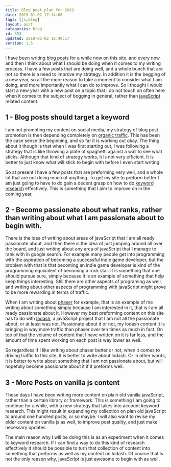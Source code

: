 ```yaml
---
title: Blog post plan for 2019
date: 2019-01-02 17:14:00
tags: [js,blog]
layout: post
categories: blog
id: 353
updated: 2019-01-02 18:40:17
version: 1.5
---
```


I have been writing [blog posts](https://en.wikipedia.org/wiki/Blog) for a while now on this site, and every now and then I think about what I should be doing when it comes to my writing process. I have a few posts that are doing well, and a whole bunch that are not so there is a need to improve my strategy. In addition it is the begging of a new year, so all the more reason to take a moment to consider what I am doing, and more importantly what I can do to improve. So I thought I would start a new year with a new post on a topic that I do not touch on often here when it comes to the subject of bogging in general, rather than [javaScript](https://en.wikipedia.org/wiki/JavaScript) related content.

<!-- more -->

## 1 - Blog posts should target a keyword

I am not promoting my content on social media, my strategy of blog post promotion is then depending completely on [organic traffic](https://en.wikipedia.org/wiki/Organic_search). This has been the case sense the beginning, and so far it is working out okay. The thing about it though is that when I was first starting out, I was following a strategy that is like throwing a plate of spaghetti against a wall to see what sticks. Although that kind of strategy works, it is not very efficient. It is better to just know what will stick to begin with before I even start writing.

So at present I have a few posts that are preforming very well, and a whole lot that are not doing much of anything. To get my site to preform better I am just going to have to do gain a decent grasp on how to do [keyword research](https://en.wikipedia.org/wiki/Keyword_research) effectively. This is something that I aim to improve on in the coming year.

## 2 - Become passionate about what ranks, rather than writing about what I am passionate about to begin with.

There is the idea of writing about areas of javaScript that I am all ready passionate about, and then there is the idea of just jumping around all over the board, and just writing about any area of javaScript that I manage to rank with in google search. For example many people get into programming with the aspiration of becoming a successful indie game developer, but the problem with that is that becoming an indie game developer is kind of the programming equivalent of becoming a rock star. It is something that one should pursue sure, simply because it is an example of something that help keep things interesting. Still there are other aspects of programing as well, and writing about other aspects of programming with javaScript might prove to be more rewarding in terms of traffic.

When I am writing about [phaser](https://dustinpfister.github.io/categories/phaser/) for example, that is an example of me writing about something simply because I am interested in it, that is I am all ready passionate about it. However my best preforming content on this site has to do with [lodash](https://dustinpfister.github.io/categories/lodash/), a javaScript project that I am not all the passionate about, or at least was not. Passionate about it or not, my lodash content it is bringing in way more traffic.than phaser over ten times as much in fact. On top of that the volume of content that I have written on it is far less, and the amount of time spent working on each post is way lower as well. 

So regardless if I like writing about phaser better or not, when it comes to driving traffic to this site, it is better to write about lodash. Or in other words, it is better to write about something that I am not passionate about, but will hopefully become passionate about it if it preforms well.

## 3 - More Posts on vanilla js content

These days I have been writing more content on plain old vanilla javaScript, rather than a certain library or framework. This is something I am going to continue for a while, with a new strategy that takes into account keyword research. This might result in expanding my collection on plan old javaScript to around one hundred posts, or so maybe. I will also want to revise my older content on vanilla js as well, to improve post quality, and just make necessary updates.

The main reason why I will be doing this is as an experiment when it comes to keyword research. If I can find a way to do this kind of research effectively it should be possible to turn that collection of content into something that preforms as well as my content on lodash. Of course that is not the only reason why, javaScript is just awesome to begin with as well.